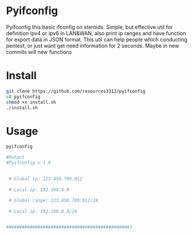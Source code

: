 # Pyifconfig

Pyifconfig this basic ifconfig on steroids. Simple, but effective util 
for definition ipv4 or ipv6 in LAN&WAN, also print ip ranges and have function
for export data in JSON format. This util can help people which conducting
pentest, or just want get need information for 2 seconds. Maybe in new 
commits will new functions


# Install


```bash
git clone https://github.com/resources3312/pyifconfig
cd pyifconfig
chmod +x install.sh
./install.sh
```


# Usage
  ```bash
pyifconfig 

#Output
#Pyifconfig v 1.0

        
   # Global ip: 123.456.789.012  
            
   # Local ip: 192.168.0.0 
            
   # Global range: 123.456.789.012/24
            
   # Local ip: 192.168.0.0/24


###############################################3
```
